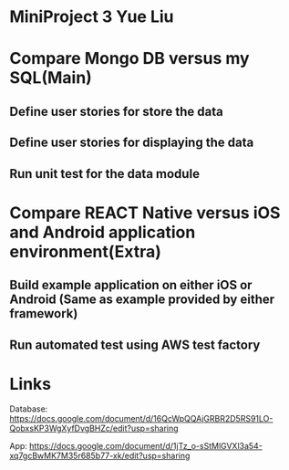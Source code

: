 MiniProject 3 Yue Liu
===

Compare Mongo DB versus my SQL(Main)
===

Define user stories for store the data
---

Define user stories for displaying the data
---

Run unit test for the data module
---

Compare REACT Native versus iOS and Android application environment(Extra)
===

Build example application on either iOS or Android (Same as example provided by either framework)
---

Run automated test using AWS test factory
---

Links
===

Database:
https://docs.google.com/document/d/16QcWpQQAjGRBR2D5RS91LO-QobxsKP3WgXyfDvgBHZc/edit?usp=sharing

App:
https://docs.google.com/document/d/1jTz_o-sStMlGVXl3a54-xq7gcBwMK7M35r685b77-xk/edit?usp=sharing
